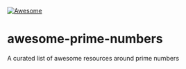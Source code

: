 [![Awesome](https://awesome.re/badge.svg)](https://awesome.re)

# awesome-prime-numbers

A curated list of awesome resources around prime numbers

